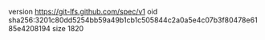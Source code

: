 version https://git-lfs.github.com/spec/v1
oid sha256:3201c80dd5254bb59a49b1cb1c505844c2a0a5e4c07b3f80478e6185e4208194
size 1820
